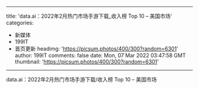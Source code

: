 
---
title: 'data.ai：2022年2月热门市场手游下载_收入榜 Top 10 – 美国市场'
categories: 
 - 新媒体
 - 199IT
 - 首页更新
headimg: 'https://picsum.photos/400/300?random=6301'
author: 199IT
comments: false
date: Mon, 07 Mar 2022 03:47:58 GMT
thumbnail: 'https://picsum.photos/400/300?random=6301'
---

<div>   
data.ai：2022年2月热门市场手游下载/收入榜 Top 10 – 美国市场  
</div>
            